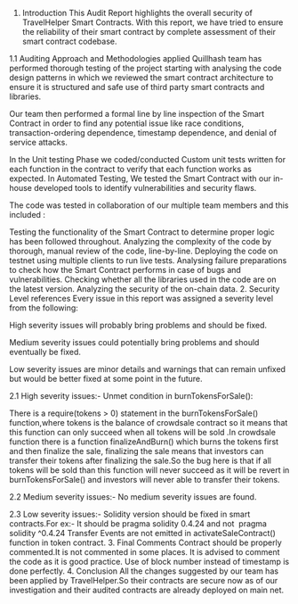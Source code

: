 1. Introduction
This Audit Report highlights the overall security of TravelHelper Smart Contracts. With this report, we have tried to ensure the reliability of their smart contract by complete assessment of their smart contract codebase.

1.1 Auditing Approach and Methodologies applied
Quillhash team has performed thorough testing of the project starting with analysing the code design patterns in which we reviewed the smart contract architecture to ensure it is structured and safe use of third party smart contracts and libraries.

Our team then performed a formal line by line inspection of the Smart Contract in order to find any potential issue like race conditions, transaction-ordering dependence, timestamp dependence, and denial of service attacks.

In the Unit testing Phase we coded/conducted Custom unit tests written for each function in the contract to verify that each function works as expected. In Automated Testing, We tested the Smart Contract with our in-house developed tools to identify vulnerabilities and security flaws.

The code was tested in collaboration of our multiple team members and this included :

Testing the functionality of the Smart Contract to determine proper logic has been followed throughout.
Analyzing the complexity of the code by thorough, manual review of the code, line-by-line.
Deploying the code on testnet using multiple clients to run live tests.
Analysing failure preparations to check how the Smart Contract performs in case of bugs and vulnerabilities.
Checking whether all the libraries used in the code are on the latest version.
Analyzing the security of the on-chain data.
2. Security Level references
Every issue in this report was assigned a severity level from the following:

High severity issues will probably bring problems and should be fixed.

Medium severity issues could potentially bring problems and should eventually be fixed.

Low severity issues are minor details and warnings that can remain unfixed but would be better fixed at some point in the future.

2.1 High severity issues:-
Unmet condition in burnTokensForSale():

There is a require(tokens > 0) statement in the burnTokensForSale() function,where tokens is the balance of crowdsale contract so it means that this function can only succeed when all tokens will be sold .In crowdsale function there is a function finalizeAndBurn() which burns the tokens first and then finalize the sale, finalizing the sale means that investors can transfer their tokens after finalizing the sale.So the bug here is that if all tokens will be sold than this function will never succeed as it will be revert in burnTokensForSale() and investors will never able to transfer their tokens.

2.2 Medium severity issues:-
No medium severity issues are found.

2.3 Low severity issues:-
Solidity version should be fixed in smart contracts.For ex:- It should be pragma solidity 0.4.24​ and not ​ pragma solidity ^0.4.24
Transfer Events are not emitted in activateSaleContract() function in token contract.
3. Final Comments
Contract should be properly commented.It is not commented in some places. It is advised to comment the code as it is good practice.
Use of block number instead of timestamp is done perfectly.
4. Conclusion
All the changes suggested by our team has been applied by TravelHelper.So their contracts are secure now as of our investigation and their audited contracts are already deployed on main net.
